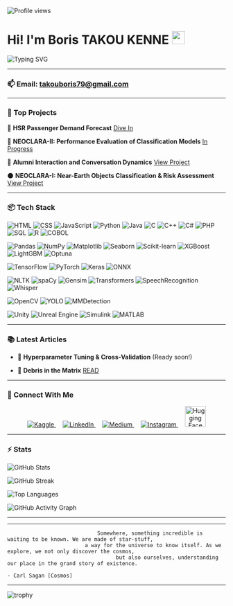 ![Profile views](https://komarev.com/ghpvc/?username=Takou07)


# Hi! I'm Boris TAKOU KENNE <img src="https://media.giphy.com/media/hvRJCLFzcasrR4ia7z/giphy.gif" width="30px"/>

![Typing SVG](https://readme-typing-svg.herokuapp.com?font=Fira+Code&weight=500&size=22&pause=1000&color=00A6FF&center=false&vCenter=true&width=1000&lines=🧠+Digital+Twin+Engineer+%7C+🖼️+Computer+Vision+%7C+🗣️+Speech+Recognition;🗄️+Databases+%7C+🤖+Machine+Learning+%7C+🧬+Deep+Learning;⚙️+Data+Engineering+%7C+📊+Data+Science;🌍+Together+we+can+change+the+world)


---
### 📫 Email: [takouboris79@gmail.com](mailto:takouboris79@gmail.com)



---

### 🌟 Top Projects

 🚄 **HSR Passenger Demand Forecast** [Dive In](https://github.com/Yusuf-Abol/JetRail-Traffic-Forecasting)
   
 🔭 **NEOCLARA-II: Performance Evaluation of Classification Models** [In Progress](https://github.com/Yusuf-Abol/NEOCLARA-II)

 💬 **Alumni Interaction and Conversation Dynamics** [View Project](https://github.com/Yusuf-Abol/Alumni-Interaction-and-Conversation-Dynamics-NLP)
 
 🌑 **NEOCLARA-I: Near-Earth Objects Classification & Risk Assessment** [View Project](https://github.com/Yusuf-Abol/NEOCLARA-I)


---

### 📦 Tech Stack

<!-- Langages de programmation -->
![HTML](https://img.shields.io/badge/HTML5-E34F26?style=for-the-badge&logo=html5&logoColor=white)
![CSS](https://img.shields.io/badge/CSS3-1572B6?style=for-the-badge&logo=css3&logoColor=white)
![JavaScript](https://img.shields.io/badge/JavaScript-F7DF1E?style=for-the-badge&logo=javascript&logoColor=black)
![Python](https://img.shields.io/badge/Python-3776AB?style=for-the-badge&logo=python&logoColor=white)
![Java](https://img.shields.io/badge/Java-ED8B00?style=for-the-badge&logo=java&logoColor=white)
![C](https://img.shields.io/badge/C-00599C?style=for-the-badge&logo=c&logoColor=white)
![C++](https://img.shields.io/badge/C++-00599C?style=for-the-badge&logo=c%2B%2B&logoColor=white)
![C#](https://img.shields.io/badge/C%23-239120?style=for-the-badge&logo=c-sharp&logoColor=white)
![PHP](https://img.shields.io/badge/PHP-777BB4?style=for-the-badge&logo=php&logoColor=white)
![SQL](https://img.shields.io/badge/SQL-4479A1?style=for-the-badge&logo=postgresql&logoColor=white)
![R](https://img.shields.io/badge/R-276DC3?style=for-the-badge&logo=r&logoColor=white)
![COBOL](https://img.shields.io/badge/COBOL-2C2255?style=for-the-badge&logo=gnu&logoColor=white)

<!-- Outils Data Science / ML -->
![Pandas](https://img.shields.io/badge/Pandas-150458?style=for-the-badge&logo=pandas&logoColor=white)
![NumPy](https://img.shields.io/badge/NumPy-013243?style=for-the-badge&logo=numpy&logoColor=white)
![Matplotlib](https://img.shields.io/badge/Matplotlib-11557C?style=for-the-badge&logo=plotly&logoColor=white)
![Seaborn](https://img.shields.io/badge/Seaborn-3776AB?style=for-the-badge&logo=python&logoColor=white)
![Scikit-learn](https://img.shields.io/badge/Scikit--Learn-F7931E?style=for-the-badge&logo=scikit-learn&logoColor=white)
![XGBoost](https://img.shields.io/badge/XGBoost-A4353A?style=for-the-badge&logo=python&logoColor=white)
![LightGBM](https://img.shields.io/badge/LightGBM-8CBF3F?style=for-the-badge&logo=python&logoColor=white)
![Optuna](https://img.shields.io/badge/Optuna-005B9A?style=for-the-badge&logo=python&logoColor=white)

<!-- Deep Learning -->
![TensorFlow](https://img.shields.io/badge/TensorFlow-FF6F00?style=for-the-badge&logo=tensorflow&logoColor=white)
![PyTorch](https://img.shields.io/badge/PyTorch-EE4C2C?style=for-the-badge&logo=pytorch&logoColor=white)
![Keras](https://img.shields.io/badge/Keras-D00000?style=for-the-badge&logo=keras&logoColor=white)
![ONNX](https://img.shields.io/badge/ONNX-005CED?style=for-the-badge&logo=onnx&logoColor=white)

<!-- NLP / Speech -->
![NLTK](https://img.shields.io/badge/NLTK-3.6.3-yellowgreen?style=for-the-badge&logo=python&logoColor=white)
![spaCy](https://img.shields.io/badge/spaCy-09A3D5?style=for-the-badge&logo=spacy&logoColor=white)
![Gensim](https://img.shields.io/badge/Gensim-4.1.2-green?style=for-the-badge&logo=python&logoColor=white)
![Transformers](https://img.shields.io/badge/Transformers-HuggingFace-yellow?style=for-the-badge&logo=huggingface&logoColor=black)
![SpeechRecognition](https://img.shields.io/badge/SpeechRecognition-FFB6C1?style=for-the-badge&logo=google&logoColor=black)
![Whisper](https://img.shields.io/badge/OpenAI-Whisper-blue?style=for-the-badge&logo=openai&logoColor=white)

<!-- Computer Vision -->
![OpenCV](https://img.shields.io/badge/OpenCV-27338E?style=for-the-badge&logo=opencv&logoColor=white)
![YOLO](https://img.shields.io/badge/YOLOv8-FF0000?style=for-the-badge&logo=yolov5&logoColor=white)
![MMDetection](https://img.shields.io/badge/MMDetection-00599C?style=for-the-badge&logo=python&logoColor=white)

<!-- Digital Twin / Simulation -->
![Unity](https://img.shields.io/badge/Unity-000000?style=for-the-badge&logo=unity&logoColor=white)
![Unreal Engine](https://img.shields.io/badge/Unreal-Engine-0E1128?style=for-the-badge&logo=unrealengine&logoColor=white)
![Simulink](https://img.shields.io/badge/Simulink-0076A8?style=for-the-badge&logo=mathworks&logoColor=white)
![MATLAB](https://img.shields.io/badge/MATLAB-0076A8?style=for-the-badge&logo=mathworks&logoColor=white)


---

### 📚 Latest Articles

- 📝 **Hyperparameter Tuning & Cross-Validation** (Ready soon!)

- 📖 **Debris in the Matrix** [READ](https://medium.com/@yusufabolarinwa/debris-in-the-matrix-0ae923a39f0d) 




---

### 💬 Connect With Me

<p align="center">
  <a href="https://www.kaggle.com/boristakou" target="_blank">
    <img src="https://img.icons8.com/external-tal-revivo-shadow-tal-revivo/48/000000/external-kaggle-an-online-community-of-data-scientists-and-machine-learners-owned-by-google-logo-shadow-tal-revivo.png" alt="Kaggle" />
  </a>
  &nbsp;&nbsp;&nbsp;
  <a href="https://www.linkedin.com/in/boris-takou-kenne-948895253" target="_blank">
    <img src="https://img.icons8.com/color/48/000000/linkedin.png" alt="LinkedIn" />
  </a>
  &nbsp;&nbsp;&nbsp;
  <a href="https://medium.com/@takouboris79" target="_blank">
    <img src="https://img.icons8.com/ios-filled/48/000000/medium-monogram.png" alt="Medium" />
  </a>
  &nbsp;&nbsp;&nbsp;
  <a href="https://www.instagram.com/kenne_boris07/" target="_blank">
    <img src="https://img.icons8.com/color/48/000000/instagram-new.png" alt="Instagram" />
  </a>
  &nbsp;&nbsp;&nbsp;
  <a href="https://huggingface.co/BorisKenne07" target="_blank">
    <img src="https://huggingface.co/front/assets/huggingface_logo-noborder.svg" alt="Hugging Face" width="48" />
  </a>
</p>


---
### ⚡ Stats 


![GitHub Stats](https://github-readme-stats.vercel.app/api?username=yusuf-abol&show_icons=true&theme=react)

![GitHub Streak](https://github-readme-streak-stats-salesp07.vercel.app/?user=Yusuf-Abol&count_private=true&theme=react&border_radius=10&hide_border=false)

![Top Languages](https://github-readme-stats.vercel.app/api/top-langs/?username=yusuf-abol&layout=compact&theme=react)


![GitHub Activity Graph](https://github-readme-activity-graph.vercel.app/graph?username=yusuf-Abol&theme=react-dark)


---
---


                                 Somewhere, something incredible is waiting to be known. We are made of star-stuff,
                             a way for the universe to know itself. As we explore, we not only discover the cosmos, 
                                       but also ourselves, understanding our place in the grand story of existence.
                                                                                              - Carl Sagan [Cosmos]
---

![trophy](https://github-profile-trophy.vercel.app/?username=Yusuf-Abol&theme=dark)
<!---
Yusuf-Abol/Yusuf-Abol is a ✨ special ✨ repository because its `README.md` (this file) appears on your GitHub profile.
You can click the Preview link to take a look at your changes.
--->
